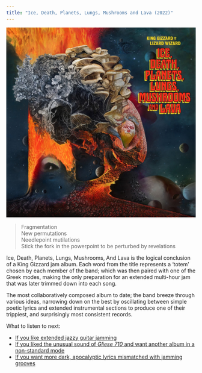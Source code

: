 ```yaml
---
title: "Ice, Death, Planets, Lungs, Mushrooms and Lava (2022)"
---
```


![album cover for Ice Death Planets Lungs Mushrooms And Lava](./cover.jpg)

> Fragmentation  
> New permutations  
> Needlepoint mutilations  
> Stick the fork in the powerpoint to be perturbed by revelations

Ice, Death, Planets, Lungs, Mushrooms, And Lava is the logical conclusion of a King Gizzard jam album. Each word from the title represents a ‘totem’ chosen by each member of the band; which was then paired with one of the Greek modes, making the only preparation for an extended multi-hour jam that was later trimmed down into each song.

The most collaboratively composed album to date; the band breeze through various ideas, narrowing down on the best by oscillating between simple poetic lyrics and extended instrumental sections to produce one of their trippiest, and surprisingly most consistent records.

What to listen to next:

*   [If you like extended jazzy guitar jamming](../quarters)
*   [If you liked the unusual sound of _Gliese 710_ and want another album in a non-standard mode](../flying-microtonal-banana)
*   [If you want more dark, apocalyptic lyrics mismatched with jamming grooves](../fishing-for-fishies)
